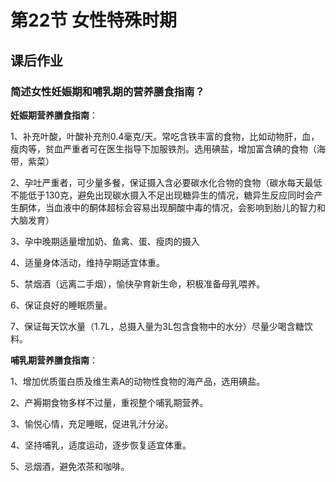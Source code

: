 # 第22节 女性特殊时期
## 课后作业

### 简述女性妊娠期和哺乳期的营养膳食指南？

**妊娠期营养膳食指南**：

1、补充叶酸，叶酸补充剂0.4毫克/天。常吃含铁丰富的食物，比如动物肝，血，瘦肉等，贫血严重者可在医生指导下加服铁剂。选用碘盐，增加富含碘的食物（海带，紫菜）

2、孕吐严重者，可少量多餐，保证摄入含必要碳水化合物的食物（碳水每天最低不能低于130克，避免出现碳水摄入不足出现糖异生的情况，糖异生反应同时会产生酮体，当血液中的酮体超标会容易出现酮酸中毒的情况，会影响到胎儿的智力和大脑发育）

3、孕中晚期适量增加奶、鱼禽、蛋、瘦肉的摄入

4、适量身体活动，维持孕期适宜体重。

5、禁烟酒（远离二手烟），愉快孕育新生命，积极准备母乳喂养。

6、保证良好的睡眠质量。

7、保证每天饮水量（1.7L，总摄入量为3L包含食物中的水分）尽量少喝含糖饮料。
 
**哺乳期营养膳食指南**：

1、增加优质蛋白质及维生素A的动物性食物的海产品，选用碘盐。

2、产褥期食物多样不过量，重视整个哺乳期营养。

3、愉悦心情，充足睡眠，促进乳汁分泌。

4、坚持哺乳，适度运动，逐步恢复适宜体重。

5、忌烟酒，避免浓茶和咖啡。